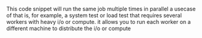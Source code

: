 This code snippet will run the same job multiple times in parallel 
a usecase of that is, for example, a system test or load test that requires several workers with heavy i/o or compute.
it allows you to run each worker on a different machine to distribute the i/o or compute

